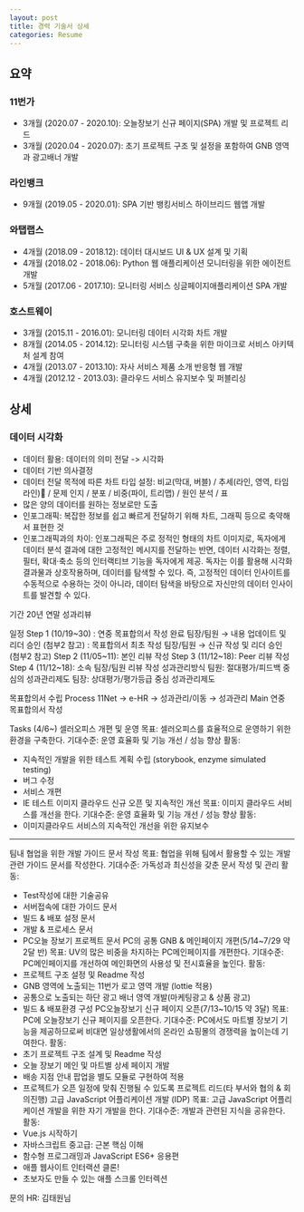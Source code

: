 ```yaml
---
layout: post
title: 경력 기술서 상세
categories: Resume
---
```


## 요약

### 11번가

- 3개월 (2020.07 - 2020.10): 오늘장보기 신규 페이지(SPA) 개발 및 프로젝트 리드
- 3개월 (2020.04 - 2020.07): 초기 프로젝트 구조 및 설정을 포함하여 GNB 영역과 광고배너 개발

### 라인뱅크

- 9개월 (2019.05 - 2020.01): SPA 기반 뱅킹서비스 하이브리드 웹앱 개발

### 와탭랩스

- 4개월 (2018.09 - 2018.12): 데이터 대시보드 UI & UX 설계 및 기획
- 4개월 (2018.02 - 2018.06): Python 웹 애플리케이션 모니터링을 위한 에이전트 개발
- 5개월 (2017.06 - 2017.10): 모니터링 서비스 싱글페이지애플리케이션 SPA 개발

### 호스트웨이

- 3개월 (2015.11 - 2016.01): 모니터링 데이터 시각화 차트 개발
- 8개월 (2014.05 - 2014.12): 모니터링 시스템 구축을 위한 마이크로 서비스 아키텍처 설계 참여
- 4개월 (2013.07 - 2013.10): 자사 서비스 제품 소개 반응형 웹 개발
- 4개월 (2012.12 - 2013.03): 클라우드 서비스 유지보수 및 퍼블리싱

## 상세

### 데이터 시각화

- 데이터 활용: 데이터의 의미 전달 -> 시각화
- 데이터 기반 의사결정
- 데이터 전달 목적에 따른 차트 타입 설정: 비교(막대, 버블) / 추세(라인, 영역, 타임라인) / 문제 인지 / 분포 / 비중(파이, 트리맵) / 원인 분석 / 표
- 많은 양의 데이터를 원하는 정보로만 도출
- 인포그래픽: 복잡한 정보를 쉽고 빠르게 전달하기 위해 차트, 그래픽 등으로 축약해서 표현한 것
- 인포그래픽과의 차이: 인포그래픽은 주로 정적인 형태의 차트 이미지로, 독자에게 데이터 분석 결과에 대한 고정적인 메시지를 전달하는 반면, 데이터 시각화는 정렬, 필터, 확대·축소 등의 인터랙티브 기능을 독자에게 제공. 독자는 이를 활용해 시각화 결과물과 상호작용하며, 데이터를 탐색할 수 있다. 즉, 고정적인 데이터 인사이트를 수동적으로 수용하는 것이 아니라, 데이터 탐색을 바탕으로 자신만의 데이터 인사이트를 발견할 수 있다.



기간
20년 연말 성과리뷰

일정
Step 1 (10/19~30)
: 연중 목표합의서 작성 완료 팀장/팀원 → 내용 업데이트 및 리더 승인 (첨부2 참고)
: 목표합의서 최초 작성 팀장/팀원 → 신규 작성 및 리더 승인 (첨부2 참고)
Step 2 (11/05~11): 본인 리뷰 작성
Step 3 (11/12~18): Peer 리뷰 작성
Step 4 (11/12~18): 소속 팀장/팀원 리뷰 작성
성과관리방식
팀원: 절대평가/피드백 중심의 성과관리제도
팀장: 상대평가/평가등급 중심 성과관리제도


목표합의서 수립 Process
11Net → e-HR → 성과관리/이동 → 성과관리 Main 
연중 목표합의서 작성


Tasks (4/6~)
셀러오피스 개편 및 운영
목표: 셀러오피스를 효율적으로 운영하기 위한 환경을 구축한다.
기대수준: 운영 효율화 및 기능 개선 / 성능 향상
활동:
- 지속적인 개발을 위한 테스트 계획 수립 (storybook, enzyme simulated testing)
- 버그 수정
- 서비스 개편
- IE 테스트
이미지 클라우드 신규 오픈 및 지속적인 개선
목표: 이미지 클라우드 서비스를 개선을 한다.
기대수준: 운영 효율화 및 기능 개선 / 성능 향상
활동:
- 이미지클라우드 서비스의 지속적인 개선을 위한 유지보수

---

팀내 협업을 위한 개발 가이드 문서 작성
목표: 협업을 위해 팀에서 활용할 수 있는 개발관련 가이드 문서를 작성한다.
기대수준: 가독성과 최신성을 갖춘 문서 작성 및 관리
활동:
- Test작성에 대한 기술공유
- 서버접속에 대한 가이드 문서
- 빌드 & 배포 설정 문서
- 개발 & 프로세스 문서 
- PC오늘 장보기 프로젝트 문서
PC의 공통 GNB & 메인페이지 개편(5/14~7/29 약 2달 반)
목표: UV의 많은 비중을 차지하는 PC메인페이지를 개편한다.
기대수준: PC메인페이지를 개선하여 메인화면의 사용성 및 전시효율을 높인다.
활동:
- 프로젝트 구조 설정 및 Readme 작성
- GNB 영역에 노출되는 11번가 로고 영역 개발 (lottie 적용)
- 공통으로 노출되는 하단 광고 배너 영역 개발(마케팅광고 & 상품 광고)
- 빌드 & 배포환경 구성
PC오늘장보기 신규 페이지 오픈(7/13~10/15 약 3달)
목표: PC에 오늘장보기 신규 페이지를 오픈한다.
기대수준: PC에서도 마트별 장보기 기능을 제공하므로써 비대면 일상생활에서의 온라인 쇼핑몰의 경쟁력을 높이는데 기여한다.
활동:
- 초기 프로젝트 구조 설계 및 Readme 작성
- 오늘 장보기 메인 및 마트별 상세 페이지 개발
- 배송 지점 안내 팝업을 별도 모듈로 구현하여 적용
- 프로젝트가 오픈 일정에 맞춰 진행될 수 있도록 프로젝트 리드(타 부서와 협의 & 회의진행)
고급 JavaScript 어플리케이션 개발 (IDP)
목표: 고급 JavaScript 어플리케이션 개발을 위한 자기 개발을 한다.
기대수준: 개발과 관련된 지식을 공유한다.
활동: 
- Vue.js 시작하기
- 자바스크립트 중고급: 근본 핵심 이해
- 함수형 프로그래밍과 JavaScript ES6+ 응용편
- 애플 웹사이트 인터랙션 클론!
- 초보자도 만들 수 있는 애플 스크롤 인터렉션



문의
HR: 김태원님 
